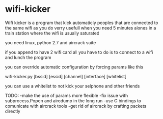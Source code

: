 wifi-kicker
===========

Wifi kicker is a program that kick automaticly peoples that are connected to the same wifi as you do
verry usefull when you need 5 minutes alones in a train station where the wifi is usually saturated

you need linux, python 2.7 and aircrack suite

if you append to have 2 wifi card all you have to do is to connect to a wifi and lunch the program

you can override automatic configuration by forcing params like this

wifi-kicker.py [bssid] [essid] [channel] [interface] [whitelist]

you can use a whitelist to not kick your selphone and other friends

TODO:
  -make the use of params more flexible
	-fix issue with subprocess.Popen and airodump in the long run
	-use C bindings to comunicate with aircrack tools
	-get rid of aircrack by crafting packets directly
